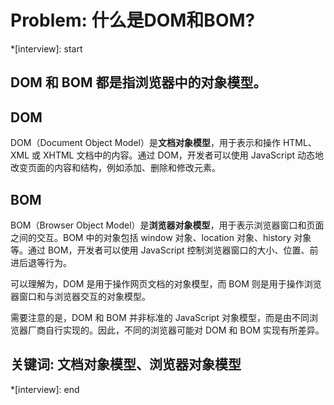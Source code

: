 # Problem: 什么是DOM和BOM?

*[interview]: start

## DOM 和 BOM 都是指浏览器中的对象模型。

## DOM
DOM（Document Object Model）是**文档对象模型**，用于表示和操作 HTML、XML 或 XHTML 文档中的内容。通过 DOM，开发者可以使用 JavaScript 动态地改变页面的内容和结构，例如添加、删除和修改元素。

## BOM
BOM（Browser Object Model）是**浏览器对象模型**，用于表示浏览器窗口和页面之间的交互。BOM 中的对象包括 window 对象、location 对象、history 对象等。通过 BOM，开发者可以使用 JavaScript 控制浏览器窗口的大小、位置、前进后退等行为。

可以理解为，DOM 是用于操作网页文档的对象模型，而 BOM 则是用于操作浏览器窗口和与浏览器交互的对象模型。

需要注意的是，DOM 和 BOM 并非标准的 JavaScript 对象模型，而是由不同浏览器厂商自行实现的。因此，不同的浏览器可能对 DOM 和 BOM 实现有所差异。

## 关键词: 文档对象模型、浏览器对象模型
*[interview]: end
